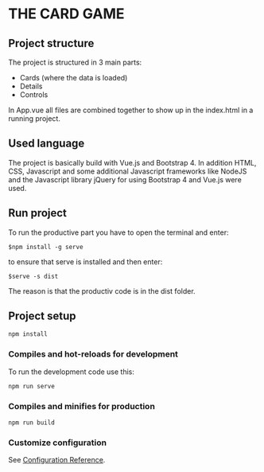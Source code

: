 # THE CARD GAME 


## Project structure

The project is structured in 3 main parts:
* Cards (where the data is loaded)
* Details
* Controls

In App.vue all files are combined together to show up in the index.html in a running project.

## Used language

The project is basically build with Vue.js and Bootstrap 4. In addition HTML, CSS, Javascript and some additional Javascript frameworks like NodeJS and the Javascript library jQuery for using Bootstrap 4 and Vue.js were used. 

## Run project

To run the productive part you have to open the terminal and enter:
```
$npm install -g serve
```

to ensure that serve is installed and then enter: 
```
$serve -s dist
```
The reason is that the productiv code is in the dist folder.

## Project setup
```
npm install
```

### Compiles and hot-reloads for development
To run the development code use this:
```
npm run serve
```

### Compiles and minifies for production
```
npm run build
```

### Customize configuration
See [Configuration Reference](https://cli.vuejs.org/config/).
